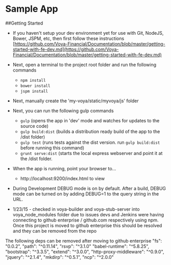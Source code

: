 # Sample App

##Getting Started

 * If you haven't setup your dev environment yet for use with Git, NodeJS, Bower, JSPM, etc, then first follow these instructions [https://github.com/Voya-Financial/Documentation/blob/master/getting-started-with-fe-dev.md](https://github.com/Voya-Financial/Documentation/blob/master/getting-started-with-fe-dev.md)

 * Next, open a terminal to the project root folder and run the following commands
   * `npm install`
   * `bower install`
   * `jspm install`

 * Next, manually create the 'my-voya/static/myvoya/js' folder

 * Next, you can run the following gulp commands
   - `gulp` (opens the app in 'dev' mode and watches for updates to the source code)
   - `gulp build:dist` (builds a distribution ready build of the app to the /dist folder)
   - `gulp test` (runs tests against the dist version.  run `gulp build:dist` before running this command)
   - `grunt serve:dist` (starts the local express webserver and point it at the /dist folder.

 * When the app is running, point your browser to...
   - http://localhost:9200/index.html to view 

 * During Development DEBUG mode is on by default.  After a build, DEBUG mode can be turned on by adding DEBUG=1 to the query string in the URL.

* 1/23/15 - checked in voya-builder and voya-stub-server into voya_node_modules folder due to issues devs and Jenkins were having connecting to github enterprise / github.com respectively using npm.  Once this project is moved to github enterprise this should be resolved and they can be removed from the repo

The following deps can be removed after moving to github enterprise
    "fs": "0.0.2",
    "path": "^0.11.14",
    "rsvp": "^3.1.0"
    "babel-runtime": "^5.8.25",
    "bootstrap": "^3.3.5",
    "extend": "^3.0.0",
    "http-proxy-middleware": "^0.9.0",
    "jquery": "^2.1.4",
    "mkdirp": "^0.5.1",
    "ncp": "^2.0.0"
